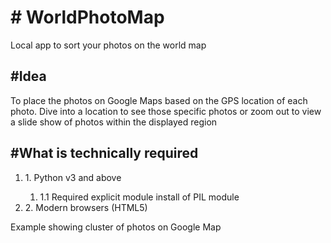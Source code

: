 <h1> # WorldPhotoMap </h1>
Local app to sort your photos on the world map

<h2>#Idea</h2>
<p>
  To place the photos on Google Maps based on the GPS location of each photo. Dive into a location to see those specific photos or zoom out to view a slide show of photos within the displayed region</p>

<h2>#What is technically required</h2>
<ol>
<li>1. Python v3 and above</li>
<ol>
<li>1.1 Required explicit module install of PIL module</li>
</ol>
<li>2. Modern browsers (HTML5)</li>
</ol>
<p>
Example showing cluster of photos on Google Map
<img />
</p>
